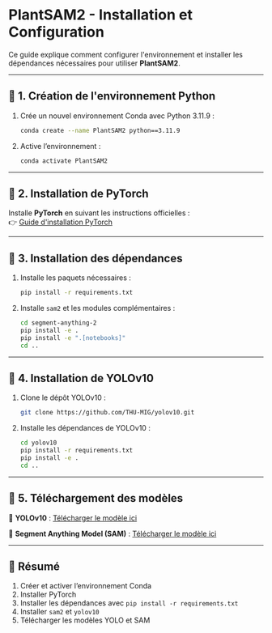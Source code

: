 # **PlantSAM2 - Installation et Configuration**  

Ce guide explique comment configurer l'environnement et installer les dépendances nécessaires pour utiliser **PlantSAM2**.

---

## 🔹 **1. Création de l'environnement Python**  

1. Crée un nouvel environnement Conda avec Python 3.11.9 :  
   ```bash
   conda create --name PlantSAM2 python==3.11.9
   ```
2. Active l’environnement :  
   ```bash
   conda activate PlantSAM2
   ```

---

## 🔹 **2. Installation de PyTorch**  
Installe **PyTorch** en suivant les instructions officielles :  
👉 [Guide d'installation PyTorch](https://pytorch.org/get-started/locally/)  

---

## 🔹 **3. Installation des dépendances**  

1. Installe les paquets nécessaires :  
   ```bash
   pip install -r requirements.txt
   ```
2. Installe `sam2` et les modules complémentaires :  
   ```bash
   cd segment-anything-2
   pip install -e .
   pip install -e ".[notebooks]"
   cd ..
   ```

---

## 🔹 **4. Installation de YOLOv10**  

1. Clone le dépôt YOLOv10 :  
   ```bash
   git clone https://github.com/THU-MIG/yolov10.git
   ```
2. Installe les dépendances de YOLOv10 :  
   ```bash
   cd yolov10
   pip install -r requirements.txt
   pip install -e .
   cd ..
   ```

---

## 🔹 **5. Téléchargement des modèles**  

📌 **YOLOv10** : [Télécharger le modèle ici](https://drive.google.com/file/d/1o-UcVMxktZQuz5DafjSR4T72gimdtujW/view?usp=drive_link)  

📌 **Segment Anything Model (SAM)** : [Télécharger le modèle ici](https://drive.google.com/file/d/1b57wlX9tCHRp4h92or41aRnBLA38rEfg/view?usp=drive_link)  

---

## 🎯 **Résumé**  

1. Créer et activer l’environnement Conda  
2. Installer PyTorch  
3. Installer les dépendances avec `pip install -r requirements.txt`  
4. Installer `sam2` et `yolov10`  
5. Télécharger les modèles YOLO et SAM  
